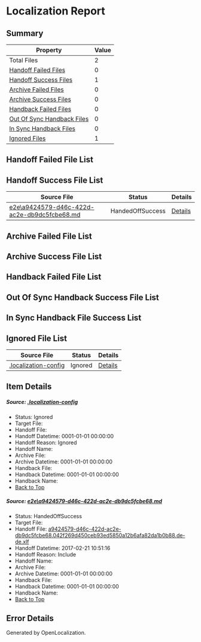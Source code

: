 # <a name='report-top'></a> Localization Report

## Summary
 Property | Value 
 -------- | ----- 
 Total Files | 2
[ Handoff Failed Files ](#handoff-failed-list)| 0
[ Handoff Success Files ](#handoff-success-list)| 1
[ Archive Failed Files ](#archive-failed-list)| 0
[ Archive Success Files ](#archive-success-list)| 0
[ Handback Failed Files ](#handback-failed-list)| 0
[ Out Of Sync Handback Files ](#outofsync-handback-success-list)| 0
[ In Sync Handback Files ](#insync-handback-success-list)| 0
[ Ignored Files ](#ignored-list)| 1

## <a name='handoff-failed-list'></a> Handoff Failed File List

## <a name='handoff-success-list'></a> Handoff Success File List
 Source File | Status | Details 
 ----------- | ------ | ------- 
 [e2e\a9424579-d46c-422d-ac2e-db9dc5fcbe68.md](https://github.com/OpenLocalizationTestOrg/ol-test4/blob/7a6f3e3f62068df00a148fdedb9dbc778fbfdea8/e2e/a9424579-d46c-422d-ac2e-db9dc5fcbe68.md) | HandedOffSuccess | [Details](#d1332fcc5881f224a2eadba9b5240d6274cb99251)

## <a name='archive-failed-list'></a> Archive Failed File List

## <a name='archive-success-list'></a> Archive Success File List

## <a name='handback-failed-list'></a> Handback Failed File List

## <a name='outofsync-handback-success-list'></a> Out Of Sync Handback Success File List

## <a name='insync-handback-success-list'></a> In Sync Handback File Success List

## <a name='ignored-list'></a> Ignored File List
 Source File | Status | Details 
 ----------- | ------ | ------- 
 [.localization-config](https://github.com/OpenLocalizationTestOrg/ol-test4/blob/7a6f3e3f62068df00a148fdedb9dbc778fbfdea8/.localization-config) | Ignored | [Details](#cb0632cf59c1387fc1742bfb9fa3c47f87e2e5c90)

## Item Details
##### <a name='cb0632cf59c1387fc1742bfb9fa3c47f87e2e5c90'></a> Source: [.localization-config](https://github.com/OpenLocalizationTestOrg/ol-test4/blob/7a6f3e3f62068df00a148fdedb9dbc778fbfdea8/.localization-config)
* Status: Ignored
* Target File: 
* Handoff File: 
* Handoff Datetime: 0001-01-01 00:00:00
* Handoff Reason: Ignored
* Handoff Name: 
* Archive File: 
* Archive Datetime: 0001-01-01 00:00:00
* Handback File: 
* Handback Datetime: 0001-01-01 00:00:00
* Handback Name: 
* [Back to Top](#report-top)

##### <a name='d1332fcc5881f224a2eadba9b5240d6274cb99251'></a> Source: [e2e\a9424579-d46c-422d-ac2e-db9dc5fcbe68.md](https://github.com/OpenLocalizationTestOrg/ol-test4/blob/7a6f3e3f62068df00a148fdedb9dbc778fbfdea8/e2e/a9424579-d46c-422d-ac2e-db9dc5fcbe68.md)
* Status: HandedOffSuccess
* Target File: 
* Handoff File: [a9424579-d46c-422d-ac2e-db9dc5fcbe68.042f269d450ceb93ed5850a12b6afa82da1b0b88.de-de.xlf](https://github.com/OpenLocalizationTestOrg/ol-test4-handoff/blob/f9dff525244b63f05631c61f53dbd8dfd6032140/ol-handoff/OpenLocalizationTestOrg/ol-test4-dede/xinjiang/ht/a9424579-d46c-422d-ac2e-db9dc5fcbe68.042f269d450ceb93ed5850a12b6afa82da1b0b88.de-de.xlf)
* Handoff Datetime: 2017-02-21 10:51:16
* Handoff Reason: Include
* Handoff Name: 
* Archive File: 
* Archive Datetime: 0001-01-01 00:00:00
* Handback File: 
* Handback Datetime: 0001-01-01 00:00:00
* Handback Name: 
* [Back to Top](#report-top)


## Error Details

Generated by OpenLocalization.
